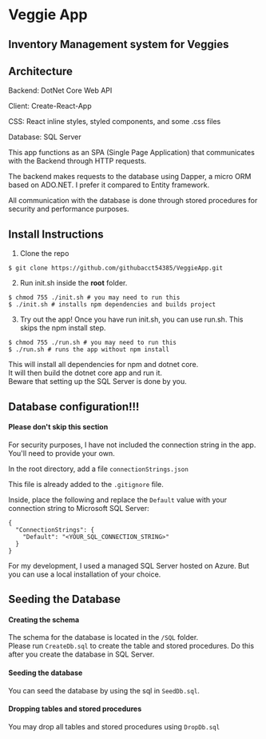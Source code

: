 # Veggie App

## Inventory Management system for Veggies

## Architecture

Backend: DotNet Core Web API

Client: Create-React-App

CSS: React inline styles, styled components, and some .css files

Database: SQL Server

This app functions as an SPA (Single Page Application) that communicates with the Backend through HTTP requests.

The backend makes requests to the database using Dapper, a micro ORM based on ADO<span></span>.NET. I prefer it compared to Entity framework.

All communication with the database is done through stored procedures for security and performance purposes.

## Install Instructions

1. Clone the repo

```
$ git clone https://github.com/githubacct54385/VeggieApp.git
```

2. Run init<span></span>.sh inside the **root** folder.

```
$ chmod 755 ./init.sh # you may need to run this
$ ./init.sh # installs npm dependencies and builds project
```

3. Try out the app!
   Once you have run init<span>.sh</span>, you can use run<span>.sh</span>. This skips the npm install step.

```
$ chmod 755 ./run.sh # you may need to run this
$ ./run.sh # runs the app without npm install
```

This will install all dependencies for npm and dotnet core.  
It will then build the dotnet core app and run it.  
Beware that setting up the SQL Server is done by you.

## Database configuration!!!

#### Please don't skip this section

For security purposes, I have not included the connection string in the app. You'll need to provide your own.

In the root directory, add a file `connectionStrings.json`

This file is already added to the `.gitignore` file.

Inside, place the following and replace the `Default` value with your connection string to Microsoft SQL Server:

```
{
  "ConnectionStrings": {
    "Default": "<YOUR_SQL_CONNECTION_STRING>"
  }
}

```

For my development, I used a managed SQL Server hosted on Azure. But you can use a local installation of your choice.

## Seeding the Database

#### Creating the schema

The schema for the database is located in the `/SQL` folder.  
Please run `CreateDb.sql` to create the table and stored procedures. Do this after you create the database in SQL Server.

#### Seeding the database

You can seed the database by using the sql in `SeedDb.sql`.

#### Dropping tables and stored procedures

You may drop all tables and stored procedures using `DropDb.sql`
